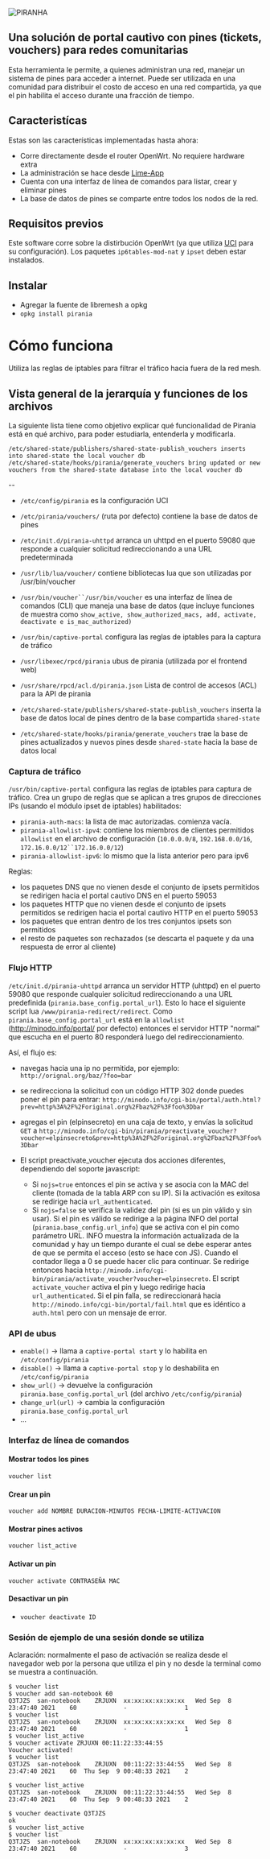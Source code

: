 ![PIRANHA](https://i.imgur.com/kHWUNOu.png)

## Una solución de portal cautivo con pines (tickets, vouchers) para redes comunitarias 

Esta herramienta le permite, a quienes administran una red, manejar un sistema de pines para acceder a internet. Puede ser utilizada en una comunidad para distribuir el costo de acceso en una red compartida, ya que el pin habilita el acceso durante una fracción de tiempo. 

## Caracteristícas

Estas son las características implementadas hasta ahora:
* Corre directamente desde el router OpenWrt. No requiere hardware extra
* La administración se hace desde [Lime-App](https://github.com/libremesh/lime-app/)
* Cuenta con una interfaz de línea de comandos para listar, crear y eliminar pines
* La base de datos de pines se comparte entre todos los nodos de la red.


## Requisitos previos

Este software corre sobre la distirbución OpenWrt (ya que utiliza [UCI](https://openwrt.org/docs/techref/uci) para su configuración). Los paquetes `ip6tables-mod-nat` y `ipset` deben estar instalados.

## Instalar

  * Agregar la fuente de libremesh a opkg
  * `opkg install pirania`

# Cómo funciona

Utiliza las reglas de iptables para filtrar el tráfico hacia fuera de la red mesh.

## Vista general de la jerarquía y funciones de los archivos

La siguiente lista tiene como objetivo explicar qué funcionalidad de Pirania está en qué archivo, para poder estudiarla, entenderla y modificarla.



    /etc/shared-state/publishers/shared-state-publish_vouchers inserts into shared-state the local voucher db
    /etc/shared-state/hooks/pirania/generate_vouchers bring updated or new vouchers from the shared-state database into the local voucher db

--

* `/etc/config/pirania` es la configuración UCI
* `/etc/pirania/vouchers/` (ruta por defecto) contiene la base de datos de pines
* `/etc/init.d/pirania-uhttpd` arranca un uhttpd en el puerto 59080 que responde a cualquier solicitud redireccionando a una URL predeterminada    

* `/usr/lib/lua/voucher/` contiene bibliotecas lua que son utilizadas por /usr/bin/voucher
* `/usr/bin/voucher``/usr/bin/voucher` es una interfaz de línea de comandos (CLI) que maneja una base de datos (que incluye funciones de muestra como `show_active, show_authorized_macs, add, activate, deactivate e is_mac_authorized)`
* `/usr/bin/captive-portal` configura las reglas de iptables para la captura de tráfico

* `/usr/libexec/rpcd/pirania` ubus de pirania (utilizada por el frontend web)
* `/usr/share/rpcd/acl.d/pirania.json` Lista de control de accesos (ACL) para la API de pirania
* `/etc/shared-state/publishers/shared-state-publish_vouchers` inserta la base de datos local de pines dentro de la base compartida `shared-state`
* `/etc/shared-state/hooks/pirania/generate_vouchers` trae la base de pines actualizados y nuevos pines desde `shared-state` hacia la base de datos local


### Captura de tráfico

`/usr/bin/captive-portal` configura las reglas de iptables para captura de tráfico.
Crea un grupo de reglas que se aplican a tres grupos de direcciones IPs (usando el módulo ipset de iptables) habilitados:
* `pirania-auth-macs`: la lista de mac autorizadas. comienza vacía.
* `pirania-allowlist-ipv4`: contiene los miembros de clientes permitidos `allowlist` en el archivo de configuración (`10.0.0.0/8`, `192.168.0.0/16`, `172.16.0.0/12``172.16.0.0/12`)
* `pirania-allowlist-ipv6`: lo mismo que la lista anterior pero para ipv6

Reglas:
* los paquetes DNS que no vienen desde el conjunto de ipsets permitidos se redirigen hacia el portal cautivo DNS en el puerto 59053
* los paquetes HTTP que no vienen desde el conjunto de ipsets permitidos se redirigen hacia el portal cautivo HTTP en el puerto 59053
* los paquetes que entran dentro de los tres conjuntos ipsets son permitidos
* el resto de paquetes son rechazados (se descarta el paquete y da una respuesta de error al cliente)

### Flujo HTTP

`/etc/init.d/pirania-uhttpd` arranca un servidor HTTP (uhttpd) en el puerto 59080 que responde cualquier solicitud redireccionando a una URL predefinida (`pirania.base_config.portal_url`). Esto lo hace el siguiente script lua `/www/pirania-redirect/redirect`. Como `pirania.base_config.portal_url` está en la `allowlist` (http://minodo.info/portal/ por defecto) entonces el servidor HTTP "normal" que escucha en el puerto 80 responderá luego del redireccionamiento.

Así, el flujo es:
* navegas hacia una ip no permitida, por ejemplo: `http://orignal.org/baz/?foo=bar`
* se redirecciona la solicitud con un código HTTP 302 donde puedes poner el pin para entrar: `http://minodo.info/cgi-bin/portal/auth.html?prev=http%3A%2F%2Foriginal.org%2Fbaz%2F%3Ffoo%3Dbar`
* agregas el pin (elpinsecreto) en una caja de texto, y envías la solicitud `GET` a `http://minodo.info/cgi-bin/pirania/preactivate_voucher?voucher=elpinsecreto&prev=http%3A%2F%2Foriginal.org%2Fbaz%2F%3Ffoo%3Dbar`
* El script preactivate_voucher ejecuta dos acciones diferentes, dependiendo del soporte javascript:

    * Si `nojs=true` entonces el pin se activa y se asocia con la MAC del cliente (tomada de la tabla ARP con su IP). Si la activación es exitosa se redirige hacia `url_authenticated`.
    * Si `nojs=false` se verifica la validez del pin (si es un pin válido y sin usar). Si el pin es válido se redirige a la página INFO del portal (`pirania.base_config.url_info`) que se activa con el pin como parámetro URL. INFO muestra la información actualizada de la comunidad y hay un tiempo durante el cual se debe esperar antes de que se permita el acceso (esto se hace con JS). Cuando el contador llega a 0 se puede hacer clic para continuar. Se redirige entonces hacia `http://minodo.info/cgi-bin/pirania/activate_voucher?voucher=elpinsecreto`. El script `activate_voucher` activa el pin y luego redirige hacia `url_authenticated`. Si el pin falla, se redireccionará hacia `http://minodo.info/cgi-bin/portal/fail.html` que es idéntico a `auth.html` pero con un mensaje de error.

### API de ubus

* `enable()` -> llama a `captive-portal start` y lo habilita en `/etc/config/pirania`
* `disable()` -> llama a `captive-portal stop` y lo deshabilita en `/etc/config/pirania`
* `show_url()` -> devuelve la configuración `pirania.base_config.portal_url` (del archivo `/etc/config/pirania`)
* `change_url(url)` -> cambia la configuración `pirania.base_config.portal_url`
* ...

### Interfaz de línea de comandos

#### Mostrar todos los pines

`voucher list` 

#### Crear un pin

`voucher add NOMBRE DURACION-MINUTOS FECHA-LIMITE-ACTIVACION`


#### Mostrar pines activos

`voucher list_active`

#### Activar un pin

`voucher activate CONTRASEÑA MAC`

#### Desactivar un pin

* `voucher deactivate ID`

### Sesión de ejemplo de una sesión donde se utiliza

Aclaración: normalmente el paso de activación se realiza desde el navegador web por la persona
que utiliza el pin y no desde la terminal como se muestra a continuación.

```
$ voucher list
$ voucher add san-notebook 60
Q3TJZS	san-notebook	ZRJUXN	xx:xx:xx:xx:xx:xx	Wed Sep  8 23:47:40 2021	60	           -            	1
$ voucher list
Q3TJZS	san-notebook	ZRJUXN	xx:xx:xx:xx:xx:xx	Wed Sep  8 23:47:40 2021	60	           -            	1
$ voucher list_active
$ voucher activate ZRJUXN 00:11:22:33:44:55
Voucher activated!
$ voucher list
Q3TJZS	san-notebook	ZRJUXN	00:11:22:33:44:55	Wed Sep  8 23:47:40 2021	60	Thu Sep  9 00:48:33 2021	2

$ voucher list_active
Q3TJZS	san-notebook	ZRJUXN	00:11:22:33:44:55	Wed Sep  8 23:47:40 2021	60	Thu Sep  9 00:48:33 2021	2

$ voucher deactivate Q3TJZS
ok
$ voucher list_active
$ voucher list
Q3TJZS	san-notebook	ZRJUXN	xx:xx:xx:xx:xx:xx	Wed Sep  8 23:47:40 2021	60	           -            	3
```
